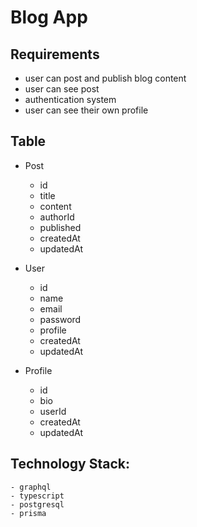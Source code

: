 # Blog App

## Requirements
- user can post and publish blog content
- user can see post
- authentication system
- user can see their own profile

## Table
- Post
    - id
    - title
    - content
    - authorId
    - published
    - createdAt
    - updatedAt

- User
    - id
    - name
    - email
    - password
    - profile
    - createdAt
    - updatedAt

- Profile
    - id
    - bio
    - userId
    - createdAt
    - updatedAt

## Technology Stack:
    - graphql
    - typescript
    - postgresql
    - prisma

